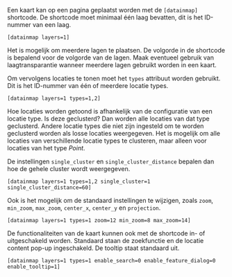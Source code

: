 Een kaart kan op een pagina geplaatst worden met de `[datainmap]` shortcode. De shortcode moet minimaal één laag bevatten, dit is het ID-nummer van een laag.

`[datainmap layers=1]`

Het is mogelijk om meerdere lagen te plaatsen. De volgorde in de shortcode is bepalend voor de volgorde van de lagen. Maak eventueel gebruik van laagtransparantie wanneer meerdere lagen gebruikt worden in een kaart.

Om vervolgens locaties te tonen moet het `types` attribuut worden gebruikt. Dit is het ID-nummer van één of meerdere locatie types.

`[datainmap layers=1 types=1,2]`

Hoe locaties worden getoond is afhankelijk van de configuratie van een locatie type. Is deze geclusterd? Dan worden alle locaties van dat type geclusterd. Andere locatie types die niet zijn ingesteld om te worden geclusterd worden als losse locaties weergegeven. Het is mogelijk om alle locaties van verschillende locatie types te clusteren, maar alleen voor locaties van het type *Point*.

De instellingen `single_cluster` en `single_cluster_distance` bepalen dan hoe de gehele cluster wordt weergegeven.

`[datainmap layers=1 types=1,2 single_cluster=1 single_cluster_distance=60]`

Ook is het mogelijk om de standaard instellingen te wijzigen, zoals `zoom`, `min_zoom`, `max_zoom`, `center_x`, `center_y` en `projection`.

`[datainmap layers=1 types=1 zoom=12 min_zoom=8 max_zoom=14]`

De functionaliteiten van de kaart kunnen ook met de shortcode in- of uitgeschakeld worden. Standaard staan de zoekfunctie en de locatie content pop-up ingeschakeld. De tooltip staat standaard uit.

`[datainmap layers=1 types=1 enable_search=0 enable_feature_dialog=0 enable_tooltip=1]`
